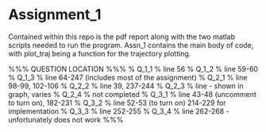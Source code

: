 # Assignment_1

Contained within this repo is the pdf report along with the two matlab scripts needed to run the program.
Assn_1 contains the main body of code, with plot_traj being a function for the trajectory plotting.

%%% QUESTION LOCATION %%% 
%  Q_1_1
%  line 56
%  Q_1_2
%  line 59-60
%  Q_1_3
%  line 64-247 (includes most of the assignment)
%  Q_2_1
%  line 98-99, 102-106
%  Q_2_2
%  line  39, 237-244 
%  Q_2_3
%  line - shown in graph, varies 
%  Q_2_4
%  not completed
%  Q_3_1
%  line 43-48 (uncomment to turn on), 182-231
%  Q_3_2
%  line 52-53 (to turn on) 214-229 for implementation
%  Q_3_3
%  line 252-255
%  Q_3_4
%  line 262-268 - unfortunately does not work
%%%
